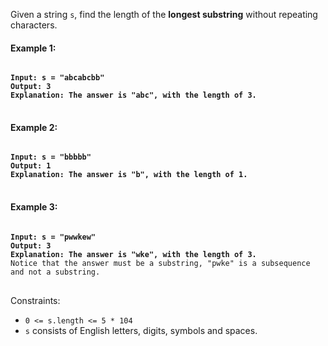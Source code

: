 Given a string `s`, find the length of the **longest substring** without repeating characters.

 

#### Example 1:

<pre>
<code>
<b>Input: s = "abcabcbb"</b>
<b>Output: 3</b>
<b>Explanation: The answer is "abc", with the length of 3.</b>
</code>
</pre>

#### Example 2:

<pre>
<code>
<b>Input: s = "bbbbb"</b>
<b>Output: 1</b>
<b>Explanation: The answer is "b", with the length of 1.</b>
</code>
</pre>

#### Example 3:

<pre>
<code>
<b>Input: s = "pwwkew"</b>
<b>Output: 3</b>
<b>Explanation: The answer is "wke", with the length of 3.</b>
Notice that the answer must be a substring, "pwke" is a subsequence and not a substring.
</code>
</pre>
 

Constraints:

- `0 <= s.length <= 5 * 104`
- `s` consists of English letters, digits, symbols and spaces.
